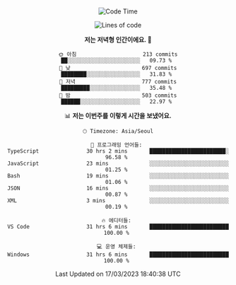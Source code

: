 <div align="center">

<br />

 <!--START_SECTION:waka-->
![Code Time](http://img.shields.io/badge/Code%20Time-368%20hrs%2040%20mins-blue)

![Lines of code](https://img.shields.io/badge/%EC%A0%80%EB%8A%94%20%EC%97%AC%ED%83%9C%EA%B9%8C%EC%A7%80%20-2.6%20million%20%EC%A4%84%EC%9D%98%20%EC%BD%94%EB%93%9C%EB%A5%BC%20%EC%9E%91%EC%84%B1%ED%96%88%EC%96%B4%EC%9A%94.-blue)

**저는 저녁형 인간이에요. 🦉** 

```text
🌞 아침                     213 commits         ██░░░░░░░░░░░░░░░░░░░░░░░   09.73 % 
🌆 낮　                     697 commits         ████████░░░░░░░░░░░░░░░░░   31.83 % 
🌃 저녁                     777 commits         █████████░░░░░░░░░░░░░░░░   35.48 % 
🌙 밤　                     503 commits         ██████░░░░░░░░░░░░░░░░░░░   22.97 % 
```


📊 **저는 이번주를 이렇게 시간을 보냈어요.** 

```text
🕑︎ Timezone: Asia/Seoul

💬 프로그래밍 언어들: 
TypeScript               30 hrs 2 mins       ████████████████████████░   96.58 % 
JavaScript               23 mins             ░░░░░░░░░░░░░░░░░░░░░░░░░   01.25 % 
Bash                     19 mins             ░░░░░░░░░░░░░░░░░░░░░░░░░   01.06 % 
JSON                     16 mins             ░░░░░░░░░░░░░░░░░░░░░░░░░   00.87 % 
XML                      3 mins              ░░░░░░░░░░░░░░░░░░░░░░░░░   00.19 % 

🔥 에디터들: 
VS Code                  31 hrs 6 mins       █████████████████████████   100.00 % 

💻 운영 체제들: 
Windows                  31 hrs 6 mins       █████████████████████████   100.00 % 
```


 Last Updated on 17/03/2023 18:40:38 UTC
<!--END_SECTION:waka-->

</div>
